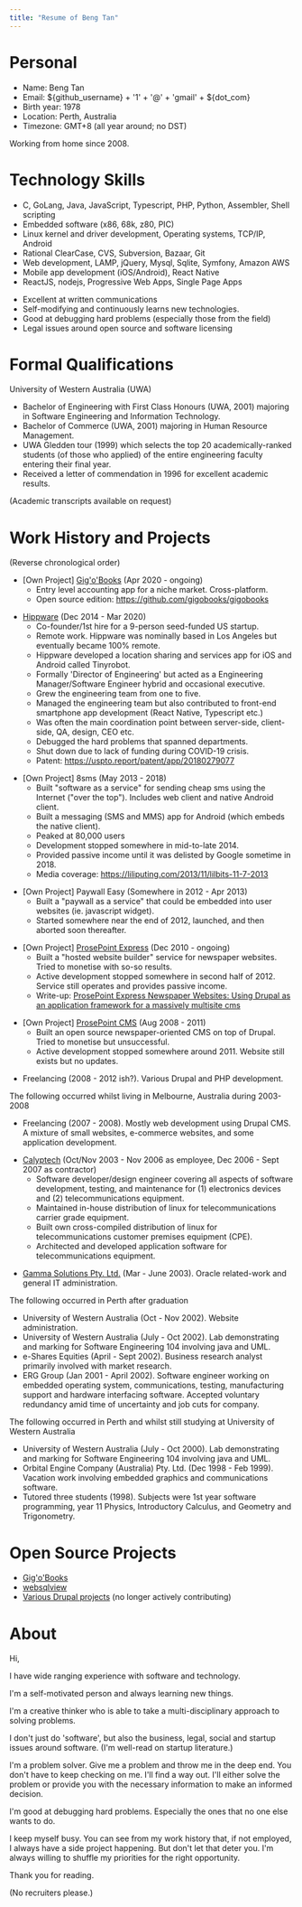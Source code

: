 ```yaml
---
title: "Resume of Beng Tan"
---
```


# Personal

* Name: Beng Tan
* Email: ${github_username} + '1' + '@' + 'gmail' + ${dot_com}
* Birth year: 1978
* Location: Perth, Australia
* Timezone: GMT+8 (all year around; no DST)

Working from home since 2008.


# Technology Skills

* C, GoLang, Java, JavaScript, Typescript, PHP, Python, Assembler, Shell scripting
* Embedded software (x86, 68k, z80, PIC)
* Linux kernel and driver development, Operating systems, TCP/IP, Android
* Rational ClearCase, CVS, Subversion, Bazaar, Git
* Web development, LAMP, jQuery, Mysql, Sqlite, Symfony, Amazon AWS
* Mobile app development (iOS/Android), React Native
* ReactJS, nodejs, Progressive Web Apps, Single Page Apps

<!-- -->

* Excellent at written communications
* Self-modifying and continuously learns new technologies.
* Good at debugging hard problems (especially those from the field)
* Legal issues around open source and software licensing


# Formal Qualifications

University of Western Australia (UWA)

* Bachelor of Engineering with First Class Honours (UWA, 2001) majoring in Software Engineering and Information Technology.
* Bachelor of Commerce (UWA, 2001) majoring in Human Resource Management.
* UWA Gledden tour (1999) which selects the top 20 academically-ranked students (of those who applied) of the entire engineering faculty entering their final year. 
* Received a letter of commendation in 1996 for excellent academic results.

(Academic transcripts available on request)


# Work History and Projects

(Reverse chronological order)

* [Own Project] [Gig'o'Books](http://www.gigobooks.com) (Apr 2020 - ongoing)
  * Entry level accounting app for a niche market. Cross-platform.
  * Open source edition: https://github.com/gigobooks/gigobooks

<!-- -->

* [Hippware](https://github.com/hippware) (Dec 2014 - Mar 2020)
  * Co-founder/1st hire for a 9-person seed-funded US startup.
  * Remote work. Hippware was nominally based in Los Angeles but eventually became 100% remote.
  * Hippware developed a location sharing and services app for iOS and Android called Tinyrobot.
  * Formally 'Director of Engineering' but acted as a Engineering Manager/Software Engineer hybrid and occasional executive.
  * Grew the engineering team from one to five.
  * Managed the engineering team but also contributed to front-end smartphone app development (React Native, Typescript etc.)
  * Was often the main coordination point between server-side, client-side, QA, design, CEO etc.
  * Debugged the hard problems that spanned departments.
  * Shut down due to lack of funding during COVID-19 crisis.
  * Patent: https://uspto.report/patent/app/20180279077

<!-- -->

* [Own Project] 8sms (May 2013 - 2018)
  * Built "software as a service" for sending cheap sms using the Internet ("over the top"). Includes web client and native Android client.
  * Built a messaging (SMS and MMS) app for Android (which embeds the native client).
  * Peaked at 80,000 users
  * Development stopped somewhere in mid-to-late 2014.
  * Provided passive income until it was delisted by Google sometime in 2018.
  * Media coverage: https://liliputing.com/2013/11/lilbits-11-7-2013

<!-- -->

* [Own Project] Paywall Easy (Somewhere in 2012 - Apr 2013) 
  * Built a "paywall as a service" that could be embedded into user websites (ie. javascript widget). 
  * Started somewhere near the end of 2012, launched, and then aborted soon thereafter. 

<!-- -->

* [Own Project] [ProsePoint Express](http://www.prosepoint.net) (Dec 2010 - ongoing) 
  * Built a "hosted website builder" service for newspaper websites. Tried to monetise with so-so results. 
  * Active development stopped somewhere in second half of 2012. Service still operates and provides passive income.
  * Write-up: [ProsePoint Express Newspaper Websites: Using Drupal as an application framework for a massively multisite cms](https://www.drupal.org/node/1165710)  

<!-- -->

* [Own Project] [ProsePoint CMS](http://www.prosepoint.org) (Aug 2008 - 2011)
  * Built an open source newspaper-oriented CMS on top of Drupal. Tried to monetise but unsuccessful. 
  * Active development stopped somewhere around 2011. Website still exists but no updates. 

<!-- -->

* Freelancing (2008 - 2012 ish?). Various Drupal and PHP development.

The following occurred whilst living in Melbourne, Australia during 2003-2008

* Freelancing (2007 - 2008). Mostly web development using Drupal CMS. A mixture of small websites, e-commerce websites, and some application development. 

<!-- -->

* [Calyptech](http://www.calyptech.com) (Oct/Nov 2003 - Nov 2006 as employee, Dec 2006 - Sept 2007 as contractor)
  * Software developer/design engineer covering all aspects of software development, testing, and maintenance for (1) electronics devices and (2) telecommunications equipment.
  * Maintained in-house distribution of linux for telecommunications carrier grade equipment.
  * Built own cross-compiled distribution of linux for telecommunications customer premises equipment (CPE).
  * Architected and developed application software for telecommunications equipment.

<!-- -->

* [Gamma Solutions Pty. Ltd.](http://www.gammasolutions.com) (Mar - June 2003). Oracle related-work and general IT administration.

The following occurred in Perth after graduation

* University of Western Australia (Oct - Nov 2002). Website administration. 
* University of Western Australia (July - Oct 2002). Lab demonstrating and marking for Software Engineering 104 involving java and UML.
* e-Shares Equities (April - Sept 2002). Business research analyst primarily involved with market research.
* ERG Group (Jan 2001 - April 2002). Software engineer working on embedded operating system, communications, testing, manufacturing support and hardware interfacing software. Accepted voluntary redundancy amid time of uncertainty and job cuts for company. 

The following occurred in Perth and whilst still studying at University of Western Australia

* University of Western Australia (July - Oct 2000). Lab demonstrating and marking for Software Engineering 104 involving java and UML.
* Orbital Engine Company (Australia) Pty. Ltd. (Dec 1998 - Feb 1999). Vacation work involving embedded graphics and communications software.
* Tutored three students (1998). Subjects were 1st year software programming, year 11 Physics, Introductory Calculus, and Geometry and Trigonometry.


# Open Source Projects

* [Gig'o'Books](https://github.com/gigobooks/gigobooks)
* [websqlview](https://github.com/bengtan/websqlview)
* [Various Drupal projects](https://www.drupal.org/u/bengtan) (no longer actively contributing)


# About

Hi,

I have wide ranging experience with software and technology.

I'm a self-motivated person and always learning new things.

I'm a creative thinker who is able to take a multi-disciplinary approach to solving problems.

I don't just do 'software', but also the business, legal, social and startup issues around software. (I'm well-read on startup literature.)

I'm a problem solver. Give me a problem and throw me in the deep end. You don't have to keep checking on me. I'll find a way out. I'll either solve the problem or provide you with the necessary information to make an informed decision.

I'm good at debugging hard problems. Especially the ones that no one else wants to do.

I keep myself busy. You can see from my work history that, if not employed, I always have a side project happening. But don't let that deter you. I'm always willing to shuffle my priorities for the right opportunity.

Thank you for reading.

(No recruiters please.)


